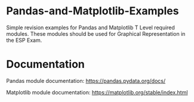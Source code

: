 # Pandas-and-Matplotlib-Examples
Simple revision examples for Pandas and Matplotlib T Level required modules. These modules should be used for Graphical Representation in the ESP Exam. 

# Documentation
Pandas module documentation: https://pandas.pydata.org/docs/

Matplotlib module documentation: https://matplotlib.org/stable/index.html
